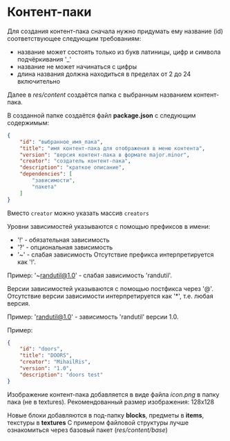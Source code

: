 # Контент-паки

Для создания контент-пака сначала нужно придумать ему название (id) соответствующее следующим требованиям:
- название может состоять только из букв латиницы, цифр и символа подчёркивания '\_'
- название не может начинаться с цифры
- длина названия должна находиться в пределах от 2 до 24 включительно

Далее в *res/content* создаётся папка с выбранным названием контент-пака.

В созданной папке создаётся файл **package.json** с следующим содержимым:
```json
{
    "id": "выбранное_имя_пака",
    "title": "имя контент-пака для отображения в меню контента",
    "version": "версия контент-пака в формате major.minor",
    "creator": "создатель контент-пака",
    "description": "краткое описание",
    "dependencies": [
        "зависимости",
        "пакета"
    ]
}
```

Вместо `creator` можно указать массив `creators`

Уровни зависимостей указываются с помощью префиксов в имени:
- '!' - обязательная зависимость
- '?' - опциональная зависимость
- '~' - слабая зависимость
Отсутствие префикса интерпретируется как '!'.

Пример: '~randutil@1.0' - слабая зависимость 'randutil'.

Версии зависимостей указываются с помощью постфикса через '@'.
Отсутствие версии зависимости интерпретируется как '\*', т.е. любая версия.

Пример: 'randutil@1.0' - зависимость 'randutil' версии 1.0.

Пример:
```json
{
    "id": "doors",
    "title": "DOORS",
    "creator": "MihailRis",
    "version": "1.0",
    "description": "doors test"
}
```

Изображение контент-пака добавляется в виде файла *icon.png* в папку пака (не в textures). Рекомендованный размер изображения: 128x128

Новые блоки добавляются в под-папку **blocks**, предметы в **items**, текстуры в **textures**
С примером файловой структуры лучше ознакомиться через базовый пакет (*res/content/base*)
